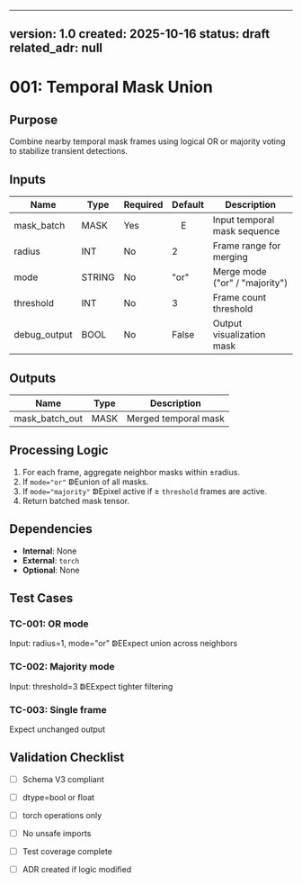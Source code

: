 
---
version: 1.0
created: 2025-10-16
status: draft
related_adr: null
---

# 001: Temporal Mask Union

## Purpose
Combine nearby temporal mask frames using logical OR or majority voting to stabilize transient detections.

## Inputs
| Name | Type | Required | Default | Description |
|------|------|-----------|----------|-------------|
| mask_batch | MASK | Yes |  E| Input temporal mask sequence |
| radius | INT | No | 2 | Frame range for merging |
| mode | STRING | No | "or" | Merge mode ("or" / "majority") |
| threshold | INT | No | 3 | Frame count threshold |
| debug_output | BOOL | No | False | Output visualization mask |

## Outputs
| Name | Type | Description |
|------|------|-------------|
| mask_batch_out | MASK | Merged temporal mask |

## Processing Logic
1. For each frame, aggregate neighbor masks within ±radius.  
2. If `mode="or"` ↁEunion of all masks.  
3. If `mode="majority"` ↁEpixel active if ≥ `threshold` frames are active.  
4. Return batched mask tensor.

## Dependencies
- **Internal**: None  
- **External**: `torch`  
- **Optional**: None

## Test Cases
### TC-001: OR mode
Input: radius=1, mode="or" ↁEExpect union across neighbors  
### TC-002: Majority mode
Input: threshold=3 ↁEExpect tighter filtering  
### TC-003: Single frame
Expect unchanged output  

## Validation Checklist
- [ ] Schema V3 compliant  
- [ ] dtype=bool or float  
- [ ] torch operations only  
- [ ] No unsafe imports  
- [ ] Test coverage complete  
- [ ] ADR created if logic modified  



